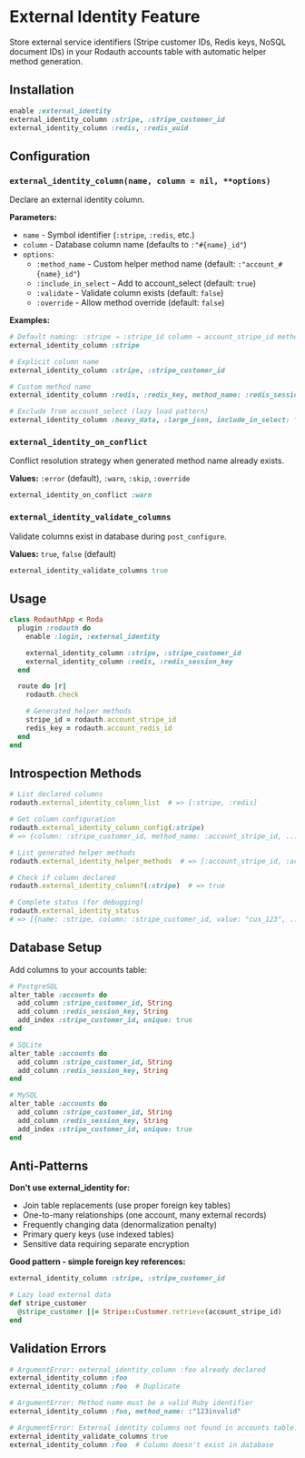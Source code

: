 # External Identity Feature

Store external service identifiers (Stripe customer IDs, Redis keys, NoSQL document IDs) in your Rodauth accounts table with automatic helper method generation.

## Installation

```ruby
enable :external_identity
external_identity_column :stripe, :stripe_customer_id
external_identity_column :redis, :redis_uuid
```

## Configuration

### `external_identity_column(name, column = nil, **options)`

Declare an external identity column.

**Parameters:**
- `name` - Symbol identifier (`:stripe`, `:redis`, etc.)
- `column` - Database column name (defaults to `:"#{name}_id"`)
- `options`:
  - `:method_name` - Custom helper method name (default: `:"account_#{name}_id"`)
  - `:include_in_select` - Add to account_select (default: `true`)
  - `:validate` - Validate column exists (default: `false`)
  - `:override` - Allow method override (default: `false`)

**Examples:**

```ruby
# Default naming: :stripe → :stripe_id column → account_stripe_id method
external_identity_column :stripe

# Explicit column name
external_identity_column :stripe, :stripe_customer_id

# Custom method name
external_identity_column :redis, :redis_key, method_name: :redis_session_key

# Exclude from account_select (lazy load pattern)
external_identity_column :heavy_data, :large_json, include_in_select: false
```

### `external_identity_on_conflict`

Conflict resolution strategy when generated method name already exists.

**Values:** `:error` (default), `:warn`, `:skip`, `:override`

```ruby
external_identity_on_conflict :warn
```

### `external_identity_validate_columns`

Validate columns exist in database during `post_configure`.

**Values:** `true`, `false` (default)

```ruby
external_identity_validate_columns true
```

## Usage

```ruby
class RodauthApp < Roda
  plugin :rodauth do
    enable :login, :external_identity

    external_identity_column :stripe, :stripe_customer_id
    external_identity_column :redis, :redis_session_key
  end

  route do |r|
    rodauth.check

    # Generated helper methods
    stripe_id = rodauth.account_stripe_id
    redis_key = rodauth.account_redis_id
  end
end
```

## Introspection Methods

```ruby
# List declared columns
rodauth.external_identity_column_list  # => [:stripe, :redis]

# Get column configuration
rodauth.external_identity_column_config(:stripe)
# => {column: :stripe_customer_id, method_name: :account_stripe_id, ...}

# List generated helper methods
rodauth.external_identity_helper_methods  # => [:account_stripe_id, :account_redis_id]

# Check if column declared
rodauth.external_identity_column?(:stripe)  # => true

# Complete status (for debugging)
rodauth.external_identity_status
# => [{name: :stripe, column: :stripe_customer_id, value: "cus_123", ...}]
```

## Database Setup

Add columns to your accounts table:

```ruby
# PostgreSQL
alter_table :accounts do
  add_column :stripe_customer_id, String
  add_column :redis_session_key, String
  add_index :stripe_customer_id, unique: true
end

# SQLite
alter_table :accounts do
  add_column :stripe_customer_id, String
  add_column :redis_session_key, String
end

# MySQL
alter_table :accounts do
  add_column :stripe_customer_id, String
  add_column :redis_session_key, String
  add_index :stripe_customer_id, unique: true
end
```

## Anti-Patterns

**Don't use external_identity for:**
- Join table replacements (use proper foreign key tables)
- One-to-many relationships (one account, many external records)
- Frequently changing data (denormalization penalty)
- Primary query keys (use indexed tables)
- Sensitive data requiring separate encryption

**Good pattern - simple foreign key references:**

```ruby
external_identity_column :stripe, :stripe_customer_id

# Lazy load external data
def stripe_customer
  @stripe_customer ||= Stripe::Customer.retrieve(account_stripe_id)
end
```

## Validation Errors

```ruby
# ArgumentError: external_identity_column :foo already declared
external_identity_column :foo
external_identity_column :foo  # Duplicate

# ArgumentError: Method name must be a valid Ruby identifier
external_identity_column :foo, method_name: :"123invalid"

# ArgumentError: External identity columns not found in accounts table: foo (foo_id)
external_identity_validate_columns true
external_identity_column :foo  # Column doesn't exist in database
```
